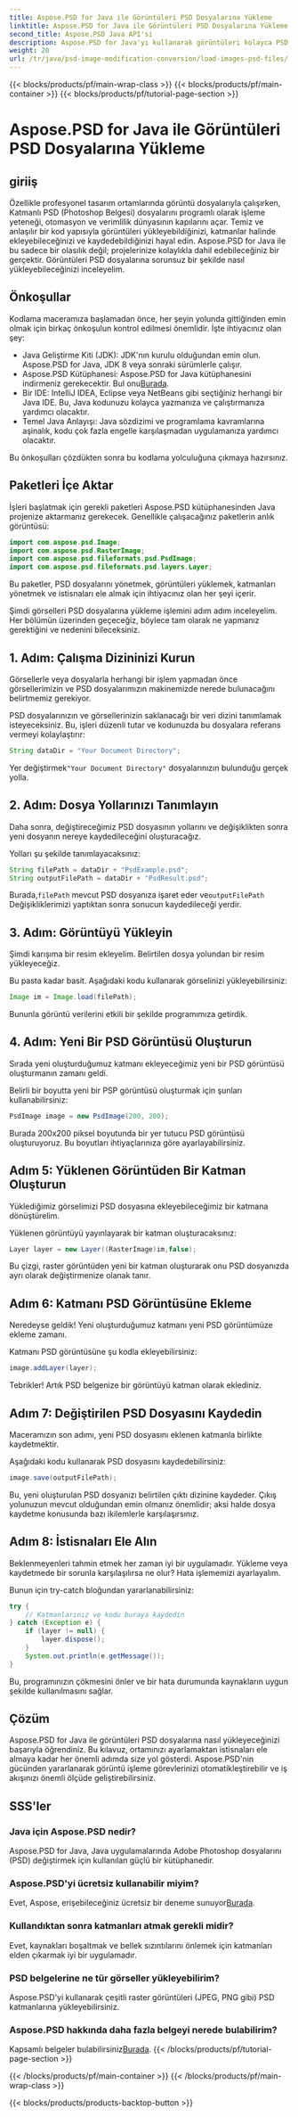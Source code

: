 ```yaml
---
title: Aspose.PSD for Java ile Görüntüleri PSD Dosyalarına Yükleme
linktitle: Aspose.PSD for Java ile Görüntüleri PSD Dosyalarına Yükleme
second_title: Aspose.PSD Java API'si
description: Aspose.PSD for Java'yı kullanarak görüntüleri kolayca PSD dosyalarına yükleyin. Görüntü işleme görevlerinizi etkili bir şekilde otomatikleştirmek için bu adım adım kılavuzu izleyin.
weight: 20
url: /tr/java/psd-image-modification-conversion/load-images-psd-files/
---
```


{{< blocks/products/pf/main-wrap-class >}}
{{< blocks/products/pf/main-container >}}
{{< blocks/products/pf/tutorial-page-section >}}

# Aspose.PSD for Java ile Görüntüleri PSD Dosyalarına Yükleme

## giriiş

Özellikle profesyonel tasarım ortamlarında görüntü dosyalarıyla çalışırken, Katmanlı PSD (Photoshop Belgesi) dosyalarını programlı olarak işleme yeteneği, otomasyon ve verimlilik dünyasının kapılarını açar. Temiz ve anlaşılır bir kod yapısıyla görüntüleri yükleyebildiğinizi, katmanlar halinde ekleyebileceğinizi ve kaydedebildiğinizi hayal edin. Aspose.PSD for Java ile bu sadece bir olasılık değil; projelerinize kolaylıkla dahil edebileceğiniz bir gerçektir. Görüntüleri PSD dosyalarına sorunsuz bir şekilde nasıl yükleyebileceğinizi inceleyelim.

## Önkoşullar

Kodlama maceramıza başlamadan önce, her şeyin yolunda gittiğinden emin olmak için birkaç önkoşulun kontrol edilmesi önemlidir. İşte ihtiyacınız olan şey:

- Java Geliştirme Kiti (JDK): JDK'nın kurulu olduğundan emin olun. Aspose.PSD for Java, JDK 8 veya sonraki sürümlerle çalışır.
-  Aspose.PSD Kütüphanesi: Aspose.PSD for Java kütüphanesini indirmeniz gerekecektir. Bul onu[Burada](https://releases.aspose.com/psd/java/).
- Bir IDE: IntelliJ IDEA, Eclipse veya NetBeans gibi seçtiğiniz herhangi bir Java IDE. Bu, Java kodunuzu kolayca yazmanıza ve çalıştırmanıza yardımcı olacaktır.
- Temel Java Anlayışı: Java sözdizimi ve programlama kavramlarına aşinalık, kodu çok fazla engelle karşılaşmadan uygulamanıza yardımcı olacaktır.

Bu önkoşulları çözdükten sonra bu kodlama yolculuğuna çıkmaya hazırsınız.

## Paketleri İçe Aktar

İşleri başlatmak için gerekli paketleri Aspose.PSD kütüphanesinden Java projenize aktarmanız gerekecek. Genellikle çalışacağınız paketlerin anlık görüntüsü:

```java
import com.aspose.psd.Image;
import com.aspose.psd.RasterImage;
import com.aspose.psd.fileformats.psd.PsdImage;
import com.aspose.psd.fileformats.psd.layers.Layer;
```

Bu paketler, PSD dosyalarını yönetmek, görüntüleri yüklemek, katmanları yönetmek ve istisnaları ele almak için ihtiyacınız olan her şeyi içerir.

Şimdi görselleri PSD dosyalarına yükleme işlemini adım adım inceleyelim. Her bölümün üzerinden geçeceğiz, böylece tam olarak ne yapmanız gerektiğini ve nedenini bileceksiniz.

## 1. Adım: Çalışma Dizininizi Kurun

Görsellerle veya dosyalarla herhangi bir işlem yapmadan önce görsellerimizin ve PSD dosyalarımızın makinemizde nerede bulunacağını belirtmemiz gerekiyor.

PSD dosyalarınızın ve görsellerinizin saklanacağı bir veri dizini tanımlamak isteyeceksiniz. Bu, işleri düzenli tutar ve kodunuzda bu dosyalara referans vermeyi kolaylaştırır:

```java
String dataDir = "Your Document Directory";
```

 Yer değiştirmek`"Your Document Directory"` dosyalarınızın bulunduğu gerçek yolla. 

## 2. Adım: Dosya Yollarınızı Tanımlayın

Daha sonra, değiştireceğimiz PSD dosyasının yollarını ve değişiklikten sonra yeni dosyanın nereye kaydedileceğini oluşturacağız.

Yolları şu şekilde tanımlayacaksınız:

```java
String filePath = dataDir + "PsdExample.psd";
String outputFilePath = dataDir + "PsdResult.psd";
```

 Burada,`filePath` mevcut PSD dosyanıza işaret eder ve`outputFilePath` Değişikliklerimizi yaptıktan sonra sonucun kaydedileceği yerdir.

## 3. Adım: Görüntüyü Yükleyin

Şimdi karışıma bir resim ekleyelim. Belirtilen dosya yolundan bir resim yükleyeceğiz.

Bu pasta kadar basit. Aşağıdaki kodu kullanarak görselinizi yükleyebilirsiniz:

```java
Image im = Image.load(filePath);
```

Bununla görüntü verilerini etkili bir şekilde programımıza getirdik. 

## 4. Adım: Yeni Bir PSD Görüntüsü Oluşturun

Sırada yeni oluşturduğumuz katmanı ekleyeceğimiz yeni bir PSD görüntüsü oluşturmanın zamanı geldi.

Belirli bir boyutta yeni bir PSP görüntüsü oluşturmak için şunları kullanabilirsiniz:

```java
PsdImage image = new PsdImage(200, 200);
```

Burada 200x200 piksel boyutunda bir yer tutucu PSD görüntüsü oluşturuyoruz. Bu boyutları ihtiyaçlarınıza göre ayarlayabilirsiniz.

## Adım 5: Yüklenen Görüntüden Bir Katman Oluşturun

Yüklediğimiz görselimizi PSD dosyasına ekleyebileceğimiz bir katmana dönüştürelim.

Yüklenen görüntüyü yayınlayarak bir katman oluşturacaksınız:

```java
Layer layer = new Layer((RasterImage)im,false);
```

Bu çizgi, raster görüntüden yeni bir katman oluşturarak onu PSD dosyanızda ayrı olarak değiştirmenize olanak tanır.

## Adım 6: Katmanı PSD Görüntüsüne Ekleme

Neredeyse geldik! Yeni oluşturduğumuz katmanı yeni PSD görüntümüze ekleme zamanı.

Katmanı PSD görüntüsüne şu kodla ekleyebilirsiniz:

```java
image.addLayer(layer);
```

Tebrikler! Artık PSD belgenize bir görüntüyü katman olarak eklediniz.

## Adım 7: Değiştirilen PSD Dosyasını Kaydedin

Maceramızın son adımı, yeni PSD dosyasını eklenen katmanla birlikte kaydetmektir.

Aşağıdaki kodu kullanarak PSD dosyasını kaydedebilirsiniz:

```java
image.save(outputFilePath);
```

Bu, yeni oluşturulan PSD dosyanızı belirtilen çıktı dizinine kaydeder. Çıkış yolunuzun mevcut olduğundan emin olmanız önemlidir; aksi halde dosya kaydetme konusunda bazı ikilemlerle karşılaşırsınız.

## Adım 8: İstisnaları Ele Alın

Beklenmeyenleri tahmin etmek her zaman iyi bir uygulamadır. Yükleme veya kaydetmede bir sorunla karşılaşılırsa ne olur? Hata işlememizi ayarlayalım.

Bunun için try-catch bloğundan yararlanabilirsiniz:

```java
try {
    // Katmanlarınız ve kodu buraya kaydedin
} catch (Exception e) {
    if (layer != null) {
        layer.dispose();
    }
    System.out.println(e.getMessage());
}
```

Bu, programınızın çökmesini önler ve bir hata durumunda kaynakların uygun şekilde kullanılmasını sağlar.

## Çözüm

Aspose.PSD for Java ile görüntüleri PSD dosyalarına nasıl yükleyeceğinizi başarıyla öğrendiniz. Bu kılavuz, ortamınızı ayarlamaktan istisnaları ele almaya kadar her önemli adımda size yol gösterdi. Aspose.PSD'nin gücünden yararlanarak görüntü işleme görevlerinizi otomatikleştirebilir ve iş akışınızı önemli ölçüde geliştirebilirsiniz.


## SSS'ler

### Java için Aspose.PSD nedir?

Aspose.PSD for Java, Java uygulamalarında Adobe Photoshop dosyalarını (PSD) değiştirmek için kullanılan güçlü bir kütüphanedir.

### Aspose.PSD'yi ücretsiz kullanabilir miyim?

 Evet, Aspose, erişebileceğiniz ücretsiz bir deneme sunuyor[Burada](https://releases.aspose.com/).

### Kullandıktan sonra katmanları atmak gerekli midir?

Evet, kaynakları boşaltmak ve bellek sızıntılarını önlemek için katmanları elden çıkarmak iyi bir uygulamadır.

### PSD belgelerine ne tür görseller yükleyebilirim?

Aspose.PSD'yi kullanarak çeşitli raster görüntüleri (JPEG, PNG gibi) PSD katmanlarına yükleyebilirsiniz.

### Aspose.PSD hakkında daha fazla belgeyi nerede bulabilirim?

 Kapsamlı belgeler bulabilirsiniz[Burada](https://reference.aspose.com/psd/java/).
{{< /blocks/products/pf/tutorial-page-section >}}

{{< /blocks/products/pf/main-container >}}
{{< /blocks/products/pf/main-wrap-class >}}

{{< blocks/products/products-backtop-button >}}

